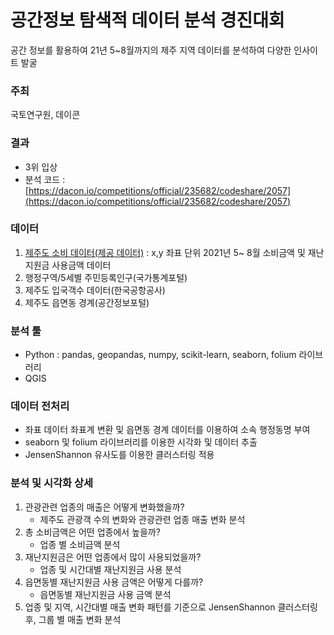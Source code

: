 # 공간정보 탐색적 데이터 분석 경진대회

공간 정보를 활용하여 21년 5~8월까지의 제주 지역 데이터를 분석하여 다양한 인사이트 발굴

### 주최

국토연구원, 데이콘

### 결과

- 3위 입상
- 분석 코드 : [https://dacon.io/competitions/official/235682/codeshare/2057](https://dacon.io/competitions/official/235682/codeshare/2057)

### 데이터

1. [제주도 소비 데이터(제공 데이터)](https://dacon.io/competitions/official/235682/data/) : x,y 좌표 단위 2021년 5~ 8월 소비금액 및 재난지원금 사용금액 데이터
2. 행정구역/5세별 주민등록인구(국가통계포털)
3. 제주도 입국객수 데이터(한국공항공사)
4. 제주도 읍면동 경계(공간정보포털)

### 분석 툴

- Python : pandas, geopandas, numpy, scikit-learn, seaborn, folium 라이브러리
- QGIS

### 데이터 전처리

- 좌표 데이터 좌표계 변환 및 읍면동 경계 데이터를 이용하여 소속 행정동명 부여
- seaborn 및 folium 라이브러리를 이용한 시각화 및 데이터 추출
- JensenShannon 유사도를 이용한 클러스터링 적용

### 분석 및 시각화 상세

1. 관광관련 업종의 매출은 어떻게 변화했을까?
    - 제주도 관광객 수의 변화와 관광관련 업종 매출 변화 분석
2. 총 소비금액은 어떤 업종에서 높을까?
    - 업종 별 소비금액 분석
3. 재난지원금은 어떤 업종에서 많이 사용되었을까?
    - 업종 및 시간대별 재난지원금 사용 분석
4. 읍면동별 재난지원금 사용 금액은 어떻게 다를까?
    - 읍면동별 재난지원금 사용 금액 분석
5. 업종 및 지역, 시간대별 매출 변화 패턴를 기준으로 JensenShannon 클러스터링 후, 그룹 별 매출 변화 분석
